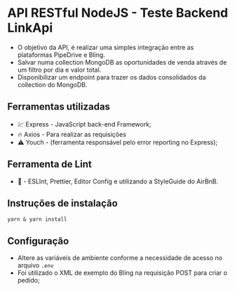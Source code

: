 # API RESTful NodeJS - Teste Backend LinkApi

- O objetivo da API, é realizar uma simples integração entre as plataformas PipeDrive e Bling.
- Salvar numa collection MongoDB as oportunidades de venda através de um filtro por dia e valor total.
- Disponibilizar um endpoint para trazer os dados consolidados da collection do MongoDB.

## Ferramentas utilizadas

- 💹 Express - JavaScript back-end Framework;
- 🔥 Axios - Para realizar as requisições
- ⚠️ Youch - (ferramenta responsável pelo error reporting no Express);

## Ferramenta de Lint

- 💖 - ESLInt, Prettier, Editor Config e utilizando a StyleGuide do AirBnB.

##  Instruções de instalação

```yarn & yarn install```

## Configuração
- Altere as variáveis de ambiente conforme a necessidade de acesso no arquivo ```.env```
- Foi utilizado o XML de exemplo do Bling na requisição POST para criar o pedido;